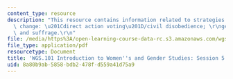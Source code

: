 ```yaml
---
content_type: resource
description: "This resource contains information related to strategies for gender\
  \ change: \u201Cdirect action voting\u201D/civil disobedience; \r\ngender, race\
  \ and suffrage.\r\n"
file: /media/https%3A/open-learning-course-data-rc.s3.amazonaws.com/wgs-101-introduction-to-womens-and-gender-studies-fall-2014/8a80b9ab5858bdb2478fd559a41d75a9_MITWGS_101F14_Sess5.pdf
file_type: application/pdf
resourcetype: Document
title: 'WGS.101 Introduction to Women''s and Gender Studies: Session 5 Lecture Outline'
uid: 8a80b9ab-5858-bdb2-478f-d559a41d75a9
---
```

